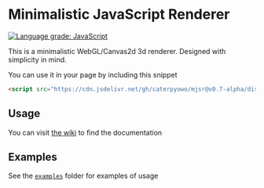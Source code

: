 # Minimalistic JavaScript Renderer

[![Language grade: JavaScript](https://img.shields.io/lgtm/grade/javascript/g/CaterpyOwO/mjsr.svg?logo=lgtm&logoWidth=18)](https://lgtm.com/projects/g/CaterpyOwO/mjsr/context:javascript)

This is a minimalistic WebGL/Canvas2d 3d renderer.
Designed with simplicity in mind.
 
You can use it in your page by including this snippet
```html
<script src="https://cdn.jsdelivr.net/gh/caterpyowo/mjsr@v0.7-alpha/dist/mjsr.js"></script>
```

## Usage

You can visit [the wiki](https://github.com/CaterpyOwO/mjsr/wiki) to find the documentation

## Examples

See the [`examples`](examples) folder for examples of usage
